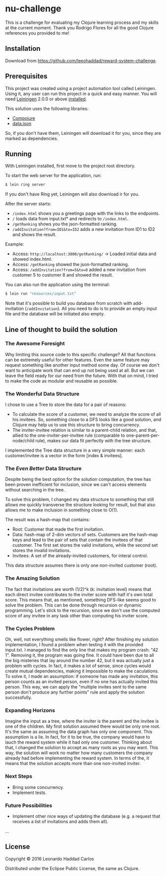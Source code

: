 # nu-challenge

This is a challenge for evaluating my Clojure learning process and my skills at the current moment.
Thank you Rodrigo Flores for all the good Clojure references you provided to me!

## Installation

Download from https://github.com/leeohaddad/reward-system-challenge.

## Prerequisites

This project was created using a project automation tool called Leiningen.
Using it, any user can run this project in a quick and easy manner.
You will need [Leiningen][] 2.0.0 or above [installed][leiningen-download].

This solution uses the following libraries:

- [Compojure][http-endpoints-lib]
- [data.json][json-lib]

So, if you don't have them, Leiningen will download it for you, since they are marked as dependencies.

## Running

With Leiningen installed, first move to the project root directory.

To start the web server for the application, run:

```sh
$ lein ring server
```

If you don't have Ring yet, Leiningen will also download ir for you.

After the server starts:
 - `/index.html` shows you a greetings page with the links to the endpoints.
 - `/` loads data from input.txt* and redirects to `/index.html`.
 - `/getRanking` shows you the json-formatted ranking.
 - `/addInvitation?from=ID1&to=ID2` adds a new invitation from ID1 to ID2 and shows the result.

 Example:
 - Access: `http://localhost:3000/getRanking/` -> Loaded initial data and showed index.html.
 - Access: `/getRanking` showed the json-formatted ranking.
 - Access: `/addInvitation?from=5&to=8` added a new invitation from customer 5 to customer 8 and showed the result.

You can also run the application using the terminal:

```sh
$ lein run "resources/input.txt"
```

Note that it's possible to build you database from scratch with add-invitation (`/addInvitation`).
All you need to do is to provide an empty input file and the database will be initiated also empty.

## Line of thought to build the solution

### The Awesome Foresight

Why limiting this source code to this specific challenge? All that functions can be extremely useful for other features.
Even the same feature may request something like another input method some day.
Of course we don't want to anticipate work that can end up not being used at all. But we can leave the field ready for our need from the future.
With that on mind, I tried to make the code as modular and reusable as possible.

### The Wonderful Data Structure

I chose to use a Tree to store the data for a pair of reasons:

 - To calculate the score of a customer, we need to analyze the score of all his invitees. So, something close to a DFS looks like a good solution, and Clojure may help us to use this structure to bring concurrency.
 - The inviter-invitee relation is similar to a parent-child relation, and that, allied to the one-inviter-per-invitee rule (comparable to one-parent-per-node/child rule), makes our data fit perfectly with the tree structure.

I implemented the Tree data structure in a very simple manner: each customer/invitee is a vector in the form [index & invitees].

### The *Even Better* Data Structure

Despite being the best option for the solution computation, the tree has been proven inefficient for inclusion, since we can't access elements without searching in the tree.

To solve this problem, I changed my data structure to something that still allows me quickly transverse the structure looking for result, but that also allows me to make inclusion in something close to O(1).

The result was a hash-map that contains:
 - Root: Customer that made the first invitation.
 - Data: hash-map of 2-dim vectors of sets. Customers are the hash-map keys and lead to the pair of sets that contain the invitees of that customer. The first set stores the valid invitations, while the second set stores the invalid invitations.
 - Invitees: A set of the already-invited customers, for interal control.

This data structure assumes there is only one non-invited customer (root).

### The Amazing Solution

The fact that invitations are worth (1/2)^k (k: invitation level) means that each direct invitee contributes to the inviter score with half it's own total score.
This means that, as mentioned, something DFS-like seems good to solve the problem.
This can be done through recursion or dynamic programming. Let's stick to the recursion, since we don't use the computed score of any invitee in any task other than computing his inviter score. 

### The Cycles Problem

Oh, well, not everything smells like flower, right? After finishing my solution implementation, I found a problem when testing it with the provided input.txt. I managed to find the only line that makes my program crash: "42 1". Removing it, the program was going fine. It could have been due to all the big misteries that lay around the number 42, but it was actually just a problem with cycles.
In fact, it makes a lot of sense, since cycles would create mutual dependencies, making it impossible to make the caculations.
To solve it, I made an assumption: if someone has made any invitation, this person counts as an invited person, even if no one has actually invited this person.
This way, we can apply the "multiple invites sent to the same person don't produce any further points" rule and apply the solution successfully.

### Expanding Horizons

Imagine the input as a tree, where the inviter is the parent and the invitee is one of the children.
My first solution assumed there would be only one root. It's the same as assuming the data graph has only one component.
This assumption is a lie. In fact, for it to be true, the company would have to lauch the reward system while it had only one customer.
Thinking about that, I changed the solution to accept as many roots as you may want. This way, the solution will work no matter how many customers the company already had before implementing the reward system.
In terms of the, it means that the solution accepts more than one non-invited inviter.

### Next Steps

 - Bring some concurrency.
 - Implement tests.

### Future Possibilities

 - Implement other nice ways of updating the database (e.g. a request that receives a list of invitations and adds them all).

...

## License

Copyright © 2016 Leonardo Haddad Carlos

Distributed under the Eclipse Public License, the same as Clojure.

[//]: # (These are reference links used in the body of this note and get stripped out when the markdown processor does its job. There is no need to format nicely because it shouldn't be seen. Thanks SO - http://stackoverflow.com/questions/4823468/store-comments-in-markdown-syntax)

   [leiningen-download]: <http://leiningen.org/>
   [leiningen]: <https://github.com/technomancy/leiningen>
   [http-endpoints-lib]: <https://github.com/weavejester/compojure>
   [json-lib]: <https://github.com/clojure/data.json>